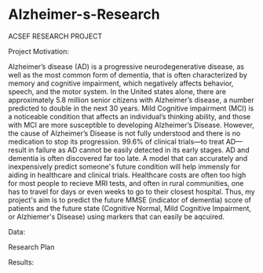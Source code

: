 # Alzheimer-s-Research
ACSEF RESEARCH PROJECT 

Project Motivation: 

Alzheimer’s disease (AD) is a progressive neurodegenerative disease, as well as the most common form of dementia, that is often characterized by memory and cognitive impairment, which negatively affects behavior, speech, and the motor system. In the United states alone, there are approximately 5.8 million senior citizens with Alzheimer’s disease, a number predicted to double in the next 30 years. Mild Cognitive impairment (MCI) is a noticeable condition that affects an individual’s thinking ability, and those with MCI are more susceptible to developing Alzheimer’s Disease. However, the cause of Alzheimer’s Disease is not fully understood and there is no medication to stop its progression. 99.6% of clinical trials—to treat AD—result in failure as AD cannot be easily detected in its early stages. AD and dementia is often discovered far too late. A model that can accurately and inexpensively predict someone's future condition will help immensly for aiding in healthcare and clinical trials. Healthcare costs are often too high for most people to recieve MRI tests, and often in rural communities, one has to travel for days or even weeks to go to their closest hospital. Thus, my project's aim is to predict the future MMSE (indicator of dementia) score of patients and the future state (Cognitive Normal, Mild Cognitive Impairment, or Alzhiemer's Disease) using markers that can easily be aqcuired. 

Data:


Research Plan

Results: 

